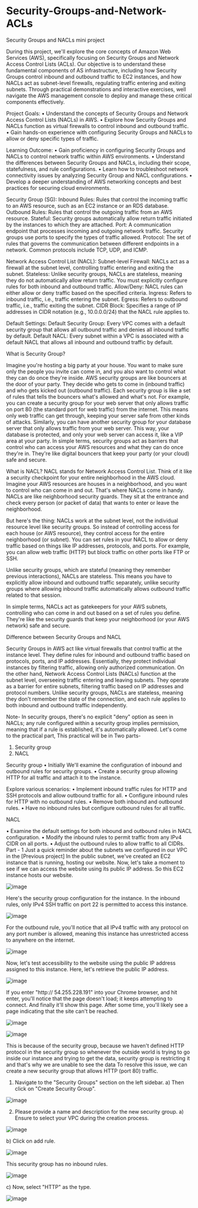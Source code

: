 # Security-Groups-and-Network-ACLs

Security Groups and NACLs mini project

During this project, we'll explore the core concepts of Amazon Web Services (AWS), specifically focusing on Security Groups and Network Access Control Lists (ACLs). Our objective is to understand these fundamental components of AS infrastructure, including how Security Groups control inbound and outbound traffic to EC2 instances, and how NACLs act as subnet-level firewalls, regulating traffic entering and exiting subnets. Through practical demonstrations and interactive exercises, well navigate the AWS management console to deploy and manage these critical components effectively.

Project Goals:
• Understand the concepts of Security Groups and Network Access Control Lists (NACLs) in AWS.
• Explore how Security Groups and NACLs function as virtual firewalls to control inbound and outbound traffic.
• Gain hands-on experience with configuring Security Groups and NACLs to allow or deny specific types of traffic.

Learning Outcome:
• Gain proficiency in configuring Security Groups and NACLs to control network traffic within AWS environments.
• Understand the differences between Security Groups and NACLs, including their scope, statefulness, and rule configurations.
• Learn how to troubleshoot network connectivity issues by analyzing Security Group and NACL configurations.
• Develop a deeper understanding of AWS networking concepts and best practices for securing cloud environments.

Security Group (SG):
Inbound Rules: Rules that control the incoming traffic to an AWS resource, such as an EC2 instance or an RDS database.
Outbound Rules: Rules that control the outgoing traffic from an AWS resource.
Stateful: Security groups automatically allow return traffic initiated by the instances to which they are attached.
Port: A communication endpoint that processes incoming and outgoing network traffic. Security groups use ports to specify the types of traffic allowed.
Protocol: The set of rules that governs the communication between different endpoints in a network. Common protocols include TCP, UDP, and ICMP.

Network Access Control List (NACL):
Subnet-level Firewall: NACLs act as a firewall at the subnet level, controlling traffic entering and exiting the subnet.
Stateless: Unlike security groups, NACLs are stateless, meaning they do not automatically allow return traffic. You must explicitly configure rules for both inbound and outbound traffic.
Allow/Deny: NACL rules can either allow or deny traffic based on the specified criteria.
Ingress: Refers to inbound traffic, i.e., traffic entering the subnet.
Egress: Refers to outbound traffic, i.e., traffic exiting the subnet.
CIDR Block: Specifies a range of IP addresses in CIDR notation (e.g., 10.0.0.0/24) that the NACL rule applies to.


Default Settings:
Default Security Group: Every VPC comes with a default security group that allows all outbound traffic and denies all inbound traffic by default.
Default NACL: Every subnet within a VPC is associated with a default NACL that allows all inbound and outbound traffic by default.

What is Security Group?

Imagine you're hosting a big party at your house. You want to make sure only the people you invite can come in, and you also want to control what they can do once they're inside.
AWS security groups are like bouncers at the door of your party. They decide who gets to come in (inbound traffic) and who gets kicked out (outbound traffic).
Each security group is like a set of rules that tells the bouncers what's allowed and what's not.
For example, you can create a security group for your web server that only allows traffic on port 80 (the standard port for web traffic) from the internet. This means only web traffic can get through, keeping your server safe from other kinds of attacks.
Similarly, you can have another security group for your database server that only allows traffic from your web server. This way, your database is protected, and only your web server can access it, like a VIP area at your party.
In simple terms, security groups act as barriers that control who can access your AWS resources and what they can do once they're in. They're like digital bouncers that keep your party (or your cloud) safe and secure.


What is NACL?
NACL stands for Network Access Control List. Think of it like a security checkpoint for your entire neighborhood in the AWS cloud. Imagine your AWS resources are houses in a neighborhood, and you want to control who can come in and out. That's where NACLs come in handy.
NACLs are like neighborhood security guards. They sit at the entrance and check every person (or packet of data) that wants to enter or leave the neighborhood.

But here's the thing: NACLs work at the subnet level, not the individual resource level like security groups. So instead of controlling access for each house (or AWS resource), they control access for the entire neighborhood (or subnet).
You can set rules in your NACL to allow or deny traffic based on things like IP addresses, protocols, and ports. For example, you can allow web traffic (HTTP) but block traffic on other ports like FTP or SSH.

Unlike security groups, which are stateful (meaning they remember previous interactions), NACLs are stateless. This means you have to explicitly allow inbound and outbound traffic separately, unlike security groups where allowing inbound traffic automatically allows outbound traffic related to that session.

In simple terms, NACLs act as gatekeepers for your AWS subnets, controlling who can come in and out based on a set of rules you define. They're like the security guards that keep your neighborhood (or your AWS network) safe and secure.

Difference between Security Groups and NACL


Security Groups in AWS act like virtual firewalls that control traffic at the instance level. They define rules for inbound and outbound traffic based on protocols, ports, and IP addresses. Essentially, they protect individual instances by filtering traffic, allowing only authorized communication.
On the other hand, Network Access Control Lists (NACLs) function at the subnet level, overseeing traffic entering and leaving subnets. They operate as a barrier for entire subnets, filtering traffic based on IP addresses and protocol numbers. Unlike security groups, NACLs are stateless, meaning they don't remember the state of the connection, and each rule applies to both inbound and outbound traffic independently.

Note- In security groups, there's no explicit "deny" option as seen in NACLs; any rule configured within a security group implies permission, meaning that if a rule is established, it's automatically allowed.
Let's come to the practical part,
This practical will be in Two parts-

1. Security group
2. NACL
   
Security group
• Initially We'll examine the configuration of inbound and outbound rules for security groups.
• Create a security group allowing HTTP for all traffic and attach it to the instance.

Explore various scenarios:
• Implement inbound traffic rules for HTTP and SSH protocols and allow outbound traffic for all.
• Configure inbound rules for HTTP with no outbound rules.
• Remove both inbound and outbound rules.
• Have no inbound rules but configure outbound rules for all traffic.


NACL

• Examine the default settings for both inbound and outbound rules in NACL configuration.
• Modify the inbound rules to permit traffic from any IPv4 CIDR on all ports.
• Adjust the outbound rules to allow traffic to all CIDRs.
Part - 1
Just a quick reminder about the subnets we configured in our VPC in the [Previous project] In the public subnet, we've created an EC2 instance that is running, hosting our website. Now, let's take a moment to see if we can access the website using its public IP address.
So this EC2 instance hosts our website.


![image](https://github.com/user-attachments/assets/298a7cbb-3c56-480f-b4b0-3e248228b715)

Here's the security group configuration for the instance. In the inbound rules, only IPv4 SSH traffic on port 22 is permitted to access this instance.

![image](https://github.com/user-attachments/assets/f8ffdd50-423b-42cb-a917-5053872aa1db)

For the outbound rule, you'll notice that all IPv4 traffic with any protocol on any port number is allowed, meaning this instance has unrestricted access to anywhere on the internet.

![image](https://github.com/user-attachments/assets/11156f1e-03f6-4b45-8462-d8b47fbb2f78)


Now, let's test accessibility to the website using the public IP address assigned to this instance.
Here, let's retrieve the public IP address.


![image](https://github.com/user-attachments/assets/919de670-9488-429b-9457-6aefabd3b709)


If you enter "http:// 54.255.228.191" into your Chrome browser, and hit enter, you'll notice that the page doesn't load; it keeps attempting to connect. And finally it'll show this page. After some time, you'll likely see a page indicating that the site can't be reached.

![image](https://github.com/user-attachments/assets/b7a182bb-3600-469b-bffe-8b90dffcc45d)


![image](https://github.com/user-attachments/assets/1061f993-7eae-42c9-a13a-558a6d08bd27)


This is because of the security group, because we haven't defined HTTP protocol in the security group so whenever the outside world is trying to go inside our instance and trying to get the data, security group is restricting it and that's why we are unable to see the data
To resolve this issue, we can create a new security group that allows HTTP (port 80) traffic.
1. Navigate to the "Security Groups" section on the left sidebar.
a) Then click on "Create Security Group".

![image](https://github.com/user-attachments/assets/089f916d-daed-4895-a764-9c0ad9bb6d17)

2. Please provide a name and description for the new security group.
a) Ensure to select your VPC during the creation process.

![image](https://github.com/user-attachments/assets/67f25e03-7b9f-43b3-9f95-fb80b508d564)

b) Click on add rule.

![image](https://github.com/user-attachments/assets/57b40239-e634-44e5-b8ff-2dc48241fb18)

This security group has no inbound rules.

![image](https://github.com/user-attachments/assets/39bacac9-409c-4a4a-a4e0-03b64f77c2ba)

c) Now, select "HTTP" as the type.

![image](https://github.com/user-attachments/assets/2b1f619a-85a5-40cf-b4f4-270f91312bc0)







